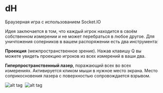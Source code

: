 dH
==

Браузерная игра с использованием Socket.IO

Идея заключается в том, что каждый игрок находится в своём собственном измерении и не может перебраться в любое другое.
Для уничтожения соперников в вашем распоряжении есть два инструмента:

**Проекция** (межпространственное зрение). Нажав клавишу Q вы можете увидеть проекцию игроков из всех измерений в ваши два.

**Гиперпространственный лазер**, поражающий всех во всех измерениях. Активируется кликом мыши в нужное место экрана. Место соприкосновения лазера с поверхностью сопровождается взрывом.

![alt tag](https://raw.githubusercontent.com/latur/dH/master/client/img/demo-1.jpg) 
![alt tag](https://raw.githubusercontent.com/latur/dH/master/client/img/demo-2.jpg)
